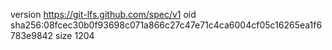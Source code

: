 version https://git-lfs.github.com/spec/v1
oid sha256:08fcec30b0f93698c071a866c27c47e71c4ca6004cf05c16265ea1f6783e9842
size 1204
